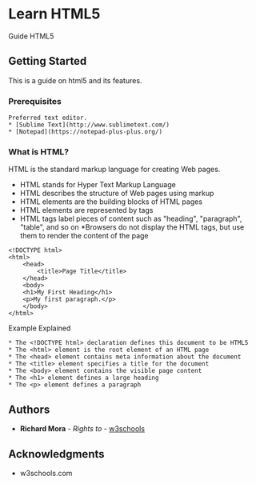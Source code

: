 # Learn HTML5

Guide HTML5

## Getting Started


This is a guide on html5 and its features.

### Prerequisites


```
Preferred text editor.
* [Sublime Text](http://www.sublimetext.com/)
* [Notepad](https://notepad-plus-plus.org/)
```

### What is HTML?

HTML is the standard markup language for creating Web pages.

* HTML stands for Hyper Text Markup Language
* HTML describes the structure of Web pages using markup
* HTML elements are the building blocks of HTML pages
* HTML elements are represented by tags
* HTML tags label pieces of content such as "heading", "paragraph", "table", and so on
*Browsers do not display the HTML tags, but use them to render the content of the page

```
<!DOCTYPE html>
<html>
	<head>
		<title>Page Title</title>
	</head>
	<body>
	<h1>My First Heading</h1>
	<p>My first paragraph.</p>
	</body>
</html>
```

Example Explained

```
* The <!DOCTYPE html> declaration defines this document to be HTML5
* The <html> element is the root element of an HTML page
* The <head> element contains meta information about the document
* The <title> element specifies a title for the document
* The <body> element contains the visible page content
* The <h1> element defines a large heading
* The <p> element defines a paragraph
```

## Authors

* **Richard Mora** - *Rights to* - [w3schools](https://w3schools.com/html)


## Acknowledgments

* w3schools.com